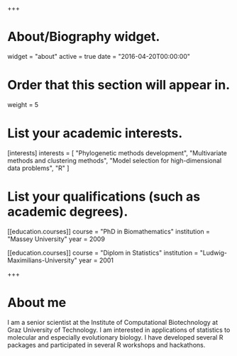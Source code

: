 +++
# About/Biography widget.
widget = "about"
active = true
date = "2016-04-20T00:00:00"

# Order that this section will appear in.
weight = 5

# List your academic interests.
[interests]
  interests = [
    "Phylogenetic methods development",
    "Multivariate methods and clustering methods",
    "Model selection for high-dimensional data problems",
    "R"
  ]

# List your qualifications (such as academic degrees).
[[education.courses]]
  course = "PhD in Biomathematics"
  institution = "Massey University"
  year = 2009

[[education.courses]]
  course = "Diplom in Statistics"
  institution = "Ludwig-Maximilians-University"
  year = 2001

 
+++

# About me

I am a senior scientist at the Institute of Computational Biotechnology at Graz University of Technology. I am interested in applications of statistics to molecular and especially evolutionary biology. I have developed several R packages and participated in several R workshops and hackathons. 


